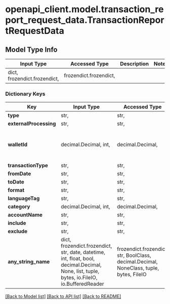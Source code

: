 # openapi_client.model.transaction_report_request_data.TransactionReportRequestData

## Model Type Info
Input Type | Accessed Type | Description | Notes
------------ | ------------- | ------------- | -------------
dict, frozendict.frozendict,  | frozendict.frozendict,  |  | 

### Dictionary Keys
Key | Input Type | Accessed Type | Description | Notes
------------ | ------------- | ------------- | ------------- | -------------
**type** | str,  | str,  |  | [optional] 
**externalProcessing** | str,  | str,  |  | [optional] 
**walletId** | decimal.Decimal, int,  | decimal.Decimal,  |  | [optional] value must be a 64 bit integer
**transactionType** | str,  | str,  |  | [optional] 
**fromDate** | str,  | str,  |  | [optional] 
**toDate** | str,  | str,  |  | [optional] 
**format** | str,  | str,  |  | [optional] 
**languageTag** | str,  | str,  |  | [optional] 
**category** | decimal.Decimal, int,  | decimal.Decimal,  |  | [optional] 
**accountName** | str,  | str,  |  | [optional] 
**include** | str,  | str,  |  | [optional] 
**exclude** | str,  | str,  |  | [optional] 
**any_string_name** | dict, frozendict.frozendict, str, date, datetime, int, float, bool, decimal.Decimal, None, list, tuple, bytes, io.FileIO, io.BufferedReader | frozendict.frozendict, str, BoolClass, decimal.Decimal, NoneClass, tuple, bytes, FileIO | any string name can be used but the value must be the correct type | [optional]

[[Back to Model list]](../../README.md#documentation-for-models) [[Back to API list]](../../README.md#documentation-for-api-endpoints) [[Back to README]](../../README.md)

